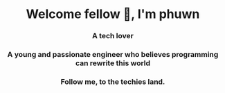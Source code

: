 <h1 align="center">Welcome fellow 👋, I'm phuwn</h1>
<h3 align="center">A tech lover</h3>
<h3 align="center">A young and passionate engineer who believes programming can rewrite this world</h3>
<h3 align="center">Follow me, to the techies land.</h3>

<!--
**phuwn/phuwn** is a ✨ _special_ ✨ repository because its `README.md` (this file) appears on your GitHub profile.

Here are some ideas to get you started:

- 🔭 I’m currently working on ...
- 🌱 I’m currently learning ...
- 👯 I’m looking to collaborate on ...
- 🤔 I’m looking for help with ...
- 💬 Ask me about ...
- 📫 How to reach me: ...
- 😄 Pronouns: ...
- ⚡ Fun fact: ...
-->
